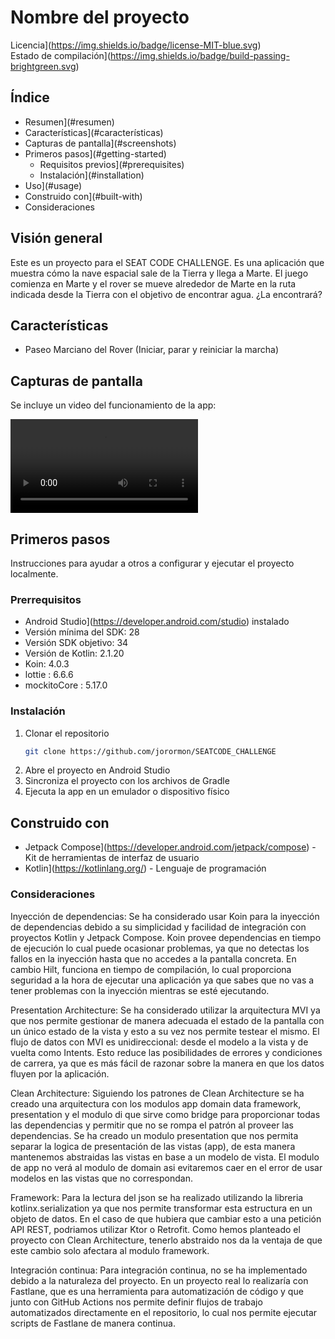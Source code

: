 # Nombre del proyecto

Licencia](https://img.shields.io/badge/license-MIT-blue.svg)  
Estado de compilación](https://img.shields.io/badge/build-passing-brightgreen.svg)

## Índice

- Resumen](#resumen)
- Características](#características)
- Capturas de pantalla](#screenshots)
- Primeros pasos](#getting-started)
    - Requisitos previos](#prerequisites)
    - Instalación](#installation)
- Uso](#usage)
- Construido con](#built-with)
- Consideraciones

## Visión general

Este es un proyecto para el SEAT CODE CHALLENGE. Es una aplicación que muestra cómo la nave espacial
sale de la Tierra y llega a Marte. El juego comienza en Marte y el rover se mueve alrededor de Marte en la
ruta indicada desde la Tierra con el objetivo de encontrar agua. ¿La encontrará?

## Características

- Paseo Marciano del Rover (Iniciar, parar y reiniciar la marcha)

## Capturas de pantalla

Se incluye un video del funcionamiento de la app:

![Screenshot](video/videoExample.mp4)

## Primeros pasos

Instrucciones para ayudar a otros a configurar y ejecutar el proyecto localmente.

### Prerrequisitos

- Android Studio](https://developer.android.com/studio) instalado
- Versión mínima del SDK: 28
- Versión SDK objetivo: 34
- Versión de Kotlin: 2.1.20
- Koin: 4.0.3
- lottie : 6.6.6
- mockitoCore : 5.17.0

### Instalación

1. Clonar el repositorio
   ```bash
   git clone https://github.com/jorormon/SEATCODE_CHALLENGE
2. Abre el proyecto en Android Studio
3. Sincroniza el proyecto con los archivos de Gradle
4. Ejecuta la app en un emulador o dispositivo físico

## Construido con

- Jetpack Compose](https://developer.android.com/jetpack/compose) - Kit de herramientas de interfaz de usuario
- Kotlin](https://kotlinlang.org/) - Lenguaje de programación


### Consideraciones

Inyección de dependencias:
Se ha considerado usar Koin para la inyección de dependencias debido a su simplicidad y facilidad de integración con proyectos Kotlin y Jetpack Compose.
Koin provee dependencias en tiempo de ejecución lo cual puede ocasionar problemas, ya que no detectas los fallos en la inyección hasta que no accedes a la pantalla concreta. En cambio Hilt, funciona en tiempo de compilación, lo cual proporciona seguridad a la hora de ejecutar una aplicación ya que sabes que no vas a tener problemas con la inyección mientras se esté ejecutando.

Presentation Architecture:
Se ha considerado utilizar la arquitectura MVI ya que nos permite gestionar de manera adecuada el estado de la pantalla con un único estado de la vista y esto a su vez nos permite testear el mismo. 
El flujo de datos con MVI es unidireccional: desde el modelo a la vista y de vuelta como Intents. Esto reduce las posibilidades de errores y condiciones de carrera, ya que es más fácil de razonar sobre la manera en que los datos fluyen por la aplicación.

Clean Architecture: 
Siguiendo los patrones de Clean Architecture se ha creado una arquitectura con los modulos app domain data framework, presentation y el modulo di que sirve como bridge para proporcionar todas las dependencias y permitir que no se rompa el patrón al proveer las dependencias.
Se ha creado un modulo presentation que nos permita separar la logica de presentación de las vistas (app), de esta manera mantenemos abstraidas las vistas en base a un modelo de vista. El modulo de app no verá al modulo de domain asi evitaremos caer en el error de usar modelos en las vistas que no correspondan.

Framework:
Para la lectura del json se ha realizado utilizando la libreria kotlinx.serialization ya que nos permite transformar esta estructura en un objeto de datos. En el caso de que hubiera que cambiar esto a una petición API REST, podriamos utilizar Ktor o Retrofit.
Como hemos planteado el proyecto con Clean Architecture, tenerlo abstraido nos da la ventaja de que este cambio solo afectara al modulo framework.


Integración continua:
Para integración continua, no se ha implementado debido a la naturaleza del proyecto. En un proyecto real lo realizaría con Fastlane, que es una herramienta para automatización de código y que junto con GitHub Actions nos permite definir flujos de trabajo automatizados directamente en el repositorio, lo cual nos permite ejecutar scripts de Fastlane de manera continua.


